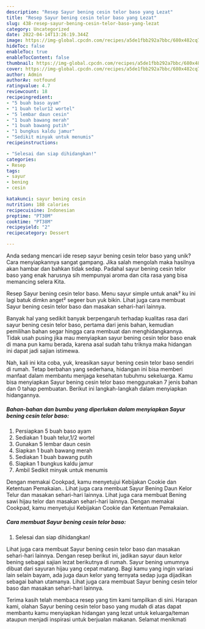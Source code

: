 ```yaml
---
description: "Resep Sayur bening cesin telor baso yang Lezat"
title: "Resep Sayur bening cesin telor baso yang Lezat"
slug: 438-resep-sayur-bening-cesin-telor-baso-yang-lezat
category: Uncategorized
date: 2022-04-14T13:26:19.344Z
image: https://img-global.cpcdn.com/recipes/a5de1fbb292a7bbc/680x482cq70/sayur-bening-cesin-telor-baso-foto-resep-utama.jpg
hideToc: false
enableToc: true
enableTocContent: false
thumbnail: https://img-global.cpcdn.com/recipes/a5de1fbb292a7bbc/680x482cq70/sayur-bening-cesin-telor-baso-foto-resep-utama.jpg
cover: https://img-global.cpcdn.com/recipes/a5de1fbb292a7bbc/680x482cq70/sayur-bening-cesin-telor-baso-foto-resep-utama.jpg
author: Admin
authorAv: notfound
ratingvalue: 4.7
reviewcount: 18
recipeingredient:
- "5 buah baso ayam"
- "1 buah telur12 wortel"
- "5 lembar daun cesin"
- "1 buah bawang merah"
- "1 buah bawang putih"
- "1 bungkus kaldu jamur"
- "Sedikit minyak untuk menumis"
recipeinstructions:

- "Selesai dan siap dihidangkan!"
categories:
- Resep
tags:
- sayur
- bening
- cesin

katakunci: sayur bening cesin 
nutrition: 188 calories
recipecuisine: Indonesian
preptime: "PT30M"
cooktime: "PT38M"
recipeyield: "2"
recipecategory: Dessert

---
```





Anda sedang mencari ide resep sayur bening cesin telor baso yang unik? Cara menyiapkannya sangat gampang. Jika salah mengolah maka hasilnya akan hambar dan bahkan tidak sedap. Padahal sayur bening cesin telor baso yang enak harusnya sih mempunyai aroma dan cita rasa yang bisa memancing selera Kita.





Resep Sayur bening cesin telor baso. Menu sayur simple untuk anak² ku ini lagi batuk dimkn anget² segeer bun yuk bikin. Lihat juga cara membuat Sayur bening cesin telor baso dan masakan sehari-hari lainnya.

Banyak hal yang sedikit banyak berpengaruh terhadap kualitas rasa dari sayur bening cesin telor baso, pertama dari jenis bahan, kemudian pemilihan bahan segar hingga cara membuat dan menghidangkannya. Tidak usah pusing jika mau menyiapkan sayur bening cesin telor baso enak di mana pun kamu berada, karena asal sudah tahu triknya maka hidangan ini dapat jadi sajian istimewa.






Nah, kali ini kita coba, yuk, kreasikan sayur bening cesin telor baso sendiri di rumah. Tetap berbahan yang sederhana, hidangan ini bisa memberi manfaat dalam membantu menjaga kesehatan tubuhmu sekeluarga. Kamu bisa menyiapkan Sayur bening cesin telor baso menggunakan 7 jenis bahan dan 0 tahap pembuatan. Berikut ini langkah-langkah dalam menyiapkan hidangannya.

<!--inarticleads1-->

##### Bahan-bahan dan bumbu yang diperlukan dalam menyiapkan Sayur bening cesin telor baso:

1. Persiapkan 5 buah baso ayam
1. Sediakan 1 buah telur,1/2 wortel
1. Gunakan 5 lembar daun cesin
1. Siapkan 1 buah bawang merah
1. Sediakan 1 buah bawang putih
1. Siapkan 1 bungkus kaldu jamur
1. Ambil Sedikit minyak untuk menumis


Dengan memakai Cookpad, kamu menyetujui Kebijakan Cookie dan Ketentuan Pemakaian.. Lihat juga cara membuat Sayur Bening Daun Kelor Telur dan masakan sehari-hari lainnya. Lihat juga cara membuat Bening sawi hijau telor dan masakan sehari-hari lainnya. Dengan memakai Cookpad, kamu menyetujui Kebijakan Cookie dan Ketentuan Pemakaian. 

<!--inarticleads2-->

##### Cara membuat Sayur bening cesin telor baso:


1. Selesai dan siap dihidangkan!

Lihat juga cara membuat Sayur bening cesin telor baso dan masakan sehari-hari lainnya. Dengan resep berikut ini, jadikan sayur daun kelor bening sebagai sajian lezat berikutnya di rumah. Sayur bening umumnya dibuat dari sayuran hijau yang cepat matang. Bagi kamu yang ingin variasi lain selain bayam, ada juga daun kelor yang ternyata sedap juga dijadikan sebagai bahan utamanya. Lihat juga cara membuat Sayur bening cesin telor baso dan masakan sehari-hari lainnya. 

Terima kasih telah membaca resep yang tim kami tampilkan di sini. Harapan kami, olahan Sayur bening cesin telor baso yang mudah di atas dapat membantu kamu menyiapkan hidangan yang lezat untuk keluarga/teman ataupun menjadi inspirasi untuk berjualan makanan. Selamat menikmati
